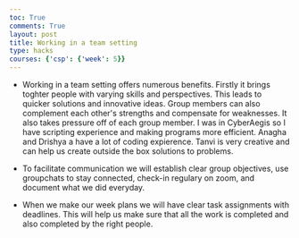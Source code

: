 ```yaml
---
toc: True
comments: True
layout: post
title: Working in a team setting
type: hacks
courses: {'csp': {'week': 5}}
---
```



- Working in a team setting offers numerous benefits. Firstly it brings toghter people with varying skills and perspectives. This leads to quicker solutions and innovative ideas. Group members can also complement each other's strengths and compensate for weaknesses. It also takes pressure off of each group member. I was in CyberAegis so I have scripting experience and making programs more efficient. Anagha and Drishya a have a lot of coding expierence. Tanvi is very creative and can help us create outside the box solutions to problems.  

- To facilitate communication we will establish clear group objectives, use groupchats to stay connected, check-in regulary on zoom, and document what we did everyday. 

- When we make our week plans we will have clear task assignments with deadlines. This will help us make sure that all the work is completed and also completed by the right people. 